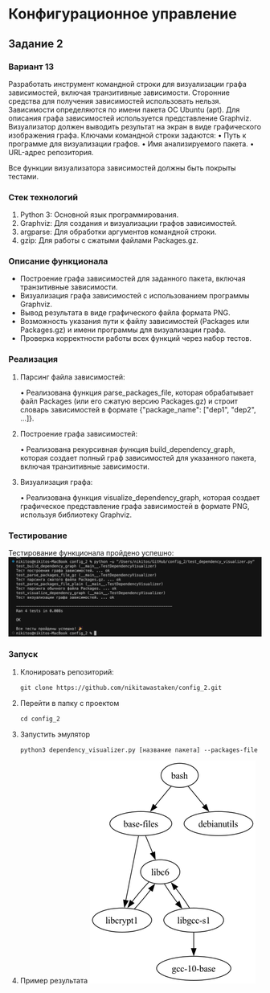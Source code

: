 # Конфигурационное управление
## Задание 2
### Вариант 13
Разработать инструмент командной строки для визуализации графа
зависимостей, включая транзитивные зависимости. Сторонние средства для
получения зависимостей использовать нельзя.
Зависимости определяются по имени пакета ОС Ubuntu (apt). Для описания
графа зависимостей используется представление Graphviz. Визуализатор должен
выводить результат на экран в виде графического изображения графа.
Ключами командной строки задаются:
• Путь к программе для визуализации графов.
• Имя анализируемого пакета.
• URL-адрес репозитория.

Все функции визуализатора зависимостей должны быть покрыты тестами.

### Стек технологий
1.	Python 3: Основной язык программирования.
2.	Graphviz: Для создания и визуализации графов зависимостей.
3.	argparse: Для обработки аргументов командной строки.
4.	gzip: Для работы с сжатыми файлами Packages.gz.

### Описание функционала
- Построение графа зависимостей для заданного пакета, включая транзитивные зависимости.
- Визуализация графа зависимостей с использованием программы Graphviz.
- Вывод результата в виде графического файла формата PNG.
- Возможность указания пути к файлу зависимостей (Packages или Packages.gz) и имени программы для визуализации графа.
- Проверка корректности работы всех функций через набор тестов.


### Реализация
1.	Парсинг файла зависимостей:

	•	Реализована функция parse_packages_file, которая обрабатывает файл Packages (или его сжатую версию Packages.gz) и строит словарь зависимостей в формате {"package_name": ["dep1", "dep2", ...]}.
2.	Построение графа зависимостей:

	•	Реализована рекурсивная функция build_dependency_graph, которая создает полный граф зависимостей для указанного пакета, включая транзитивные зависимости.
3.	Визуализация графа:

	•	Реализована функция visualize_dependency_graph, которая создает графическое представление графа зависимостей в формате PNG, используя библиотеку Graphviz.

### Тестирование
Тестирование функционала пройдено успешно:
![alt text](<./images/successful_test.png>)

### Запуск
1. Клонировать репозиторий:

   ```html
   git clone https://github.com/nikitawastaken/config_2.git
   ```

2. Перейти в папку с проектом
   
   ```html
   cd config_2
   ```

3. Запустить эмулятор
   
   ```html
   python3 dependency_visualizer.py [название пакета] --packages-file ./Packages --program dot --output output
   ```

4. Пример результата
![alt text](<./images/bash_output.png>)